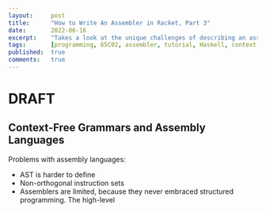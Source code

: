 ```yaml
---
layout:     post
title:      "How to Write An Assembler in Racket, Part 3"
date:       2022-06-16
excerpt:    "Takes a look at the unique challenges of describing an assembly language as context-free grammar"
tags:       [programming, 65C02, assembler, tutorial, Haskell, context-free grammar]
published:  true
comments:   true
---
```

# DRAFT

## Context-Free Grammars and Assembly Languages

Problems with assembly languages:

* AST is harder to define
* Non-orthogonal instruction sets
* Assemblers are limited, because they never embraced structured programming. The high-level

[wyvern01]: https://cc65.github.io/doc/
[z80]: https://cc65.github.io/doc/
[6502]: https://cc65.github.io/doc/
[68k]: https://cc65.github.io/doc/
[6809]: https://cc65.github.io/doc/
